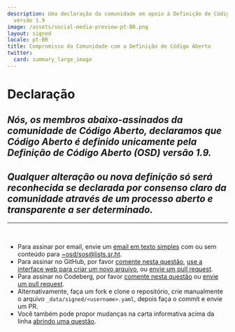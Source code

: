 ```yaml
---
description: Uma declaração da comunidade em apoio à Definição de Código Aberto (OSD)
  versão 1.9
image: /assets/social-media-preview-pt-BR.png
layout: signed
locale: pt-BR
title: Compromisso da Comunidade com a Definição de Código Aberto
twitter:
  card: summary_large_image
---
```

# **Declaração**

## *Nós, os membros abaixo-assinados da comunidade de Código Aberto, declaramos que Código Aberto é definido unicamente pela Definição de Código Aberto (OSD) versão 1.9.*

## *Qualquer alteração ou nova definição só será reconhecida se declarada por consenso claro da comunidade através de um processo aberto e transparente a ser determinado.*

---
<br>

- Para assinar por email, envie um [email em texto simples](https://useplaintext.email/) com ou sem conteúdo para [~osd/sos@lists.sr.ht](mailto:~osd/sos@lists.sr.ht).
- Para assinar no GitHub, por favor [comente nesta questão](https://github.com/OpenSourceDefinition/sos/issues/1), [use a interface web para criar um novo arquivo](https://github.com/OpenSourceDefinition/sos/new/main/_data/signed), ou [envie um pull request](https://github.com/OpenSourceDefinition/sos/pulls).
- Para assinar no Codeberg, por favor [comente nesta questão](https://codeberg.org/osd/sos/issues/1) ou [envie um pull request](https://codeberg.org/osd/sos/pulls).
- Alternativamente, faça um fork e clone o repositório, crie manualmente o arquivo `_data/signed/<username>.yaml`, depois faça o commit e envie um PR.
- Você também pode propor mudanças na carta informativa acima da linha [abrindo uma questão](https://codeberg.org/osd/sos/issues).